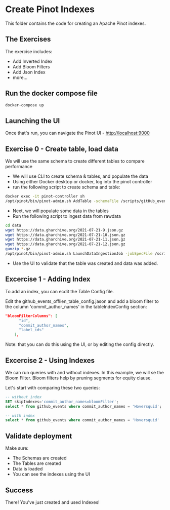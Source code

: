# Create Pinot Indexes

This folder contains the code for creating an Apache Pinot indexes.

## The Exercises

The exercise includes:

- Add Inverted Index
- Add Bloom Filters
- Add Json Index
- more...

## Run the docker compose file

```bash
docker-compose up
```

## Launching the UI

Once that's run, you can navigate the Pinot UI - [http://localhost:9000](http://localhost:9000)

## Exercise 0 - Create table, load data

We will use the same schema to create different tables to compare performance

- We will use CLI to create schema & tables, and populate the data
- Using either Docker desktop or docker, log into the pinot controller
- run the following script to create schema and table:

```bash
docker exec -it pinot-controller sh
/opt/pinot/bin/pinot-admin.sh AddTable -schemaFile /scripts/gitHub_events_schema.json -tableConfigFile /scripts/gitHub_events_offline_table_config.json -exec
```

- Next, we will populate some data in the tables
- Run the following script to ingest data from rawdata

```bash
cd data
wget https://data.gharchive.org/2021-07-21-9.json.gz
wget https://data.gharchive.org/2021-07-21-10.json.gz
wget https://data.gharchive.org/2021-07-21-11.json.gz
wget https://data.gharchive.org/2021-07-21-12.json.gz
gunzip *.gz
/opt/pinot/bin/pinot-admin.sh LaunchDataIngestionJob -jobSpecFile /scripts/job-spec.yaml
```

- Use the UI to validate that the table was created and data was added.

## Excercise 1 - Adding Index

To add an index, you can ecdit the Table Config file.

Edit the github_events_offlien_table_config.jason and add a bloom filter to the column 'commit_author_names' in the tableIndexConfig section:

``` json
"bloomFilterColumns": [
      "id",
      "commit_author_names",
      "label_ids"
    ],
```
Note: that you can do this using the UI, or by editing the config directly.

## Excercise 2 - Using Indexes

We can run queries with and without indexes.  In this example, we will se the Bloom Filter. Bloom filters help by pruning segments for equity clause.

Let's start with comparing these two queries:

``` SQL
-- without index
SET skipIndexes='commit_author_names=bloomFilter';
select * from github_events where commit_author_names = 'Hoversquid';

-- with index
select * from github_events where commit_author_names = 'Hoversquid'
```

## Validate deployment

Make sure:

- The Schemas are created
- The Tables are created
- Data is loaded
- You can see the indexes using the UI

## Success

There! You've just created and used Indexes!

